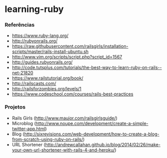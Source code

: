 # learning-ruby

### Referências

- https://www.ruby-lang.org/
- http://rubyonrails.org/
- https://raw.githubusercontent.com/railsgirls/installation-scripts/master/rails-install-ubuntu.sh
- http://www.vim.org/scripts/script.php?script_id=1567
- http://guides.rubyonrails.org/
- http://code.tutsplus.com/tutorials/the-best-way-to-learn-ruby-on-rails--net-21820
- https://www.railstutorial.org/book/
- http://railscasts.com/
- http://railsforzombies.org/levels/1
- https://www.codeschool.com/courses/rails-best-practices

### Projetos

- Rails Girls (http://www.maujor.com/railsgirlsguide/)
- Microblog (http://www.noupe.com/development/create-a-simple-twitter-app.html)
- Blog (http://sixrevisions.com/web-development/how-to-create-a-blog-from-scratch-using-ruby-on-rails/)
- URL Shortener (http://andrewcallahan.github.io/blog/2014/02/26/make-your-own-url-shortener-with-rails-4-and-heroku/)
